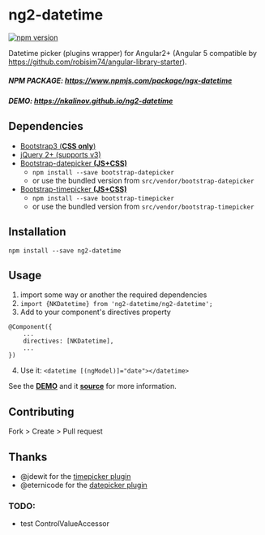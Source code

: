 # ng2-datetime
[![npm version](https://badge.fury.io/js/ng2-datetime.svg)](https://badge.fury.io/js/ng2-datetime)

Datetime picker (plugins wrapper) for Angular2+ (Angular 5 compatible by https://github.com/robisim74/angular-library-starter).

##### NPM PACKAGE: https://www.npmjs.com/package/ngx-datetime

##### DEMO: https://nkalinov.github.io/ng2-datetime

## Dependencies
- [Bootstrap3 (__CSS only__)](http://getbootstrap.com/)
- [jQuery 2+ (supports v3)](http://jquery.com/)
- [Bootstrap-datepicker __(JS+CSS)__](http://eternicode.github.io/bootstrap-datepicker/)
    - `npm install --save bootstrap-datepicker` 
    - or use the bundled version from `src/vendor/bootstrap-datepicker`
- [Bootstrap-timepicker __(JS+CSS)__](http://jdewit.github.io/bootstrap-timepicker/)
    - `npm install --save bootstrap-timepicker` 
    - or use the bundled version from `src/vendor/bootstrap-timepicker`

## Installation
`npm install --save ng2-datetime`

## Usage
1. import some way or another the required dependencies
2. `import {NKDatetime} from 'ng2-datetime/ng2-datetime';`
3. Add to your component's directives property
```
@Component({
    ...
    directives: [NKDatetime],
    ...
})
```
4. Use it: `<datetime [(ngModel)]="date"></datetime>`

See the [__DEMO__](https://nkalinov.github.io/ng2-datetime) and it [__source__](https://github.com/nkalinov/ng2-datetime/tree/master/demo) for more information.

## Contributing
Fork > Create > Pull request

## Thanks
- @jdewit for the [timepicker plugin](https://github.com/jdewit/bootstrap-timepicker)
- @eternicode for the [datepicker plugin](https://github.com/eternicode/bootstrap-datepicker)

### TODO:
- test ControlValueAccessor